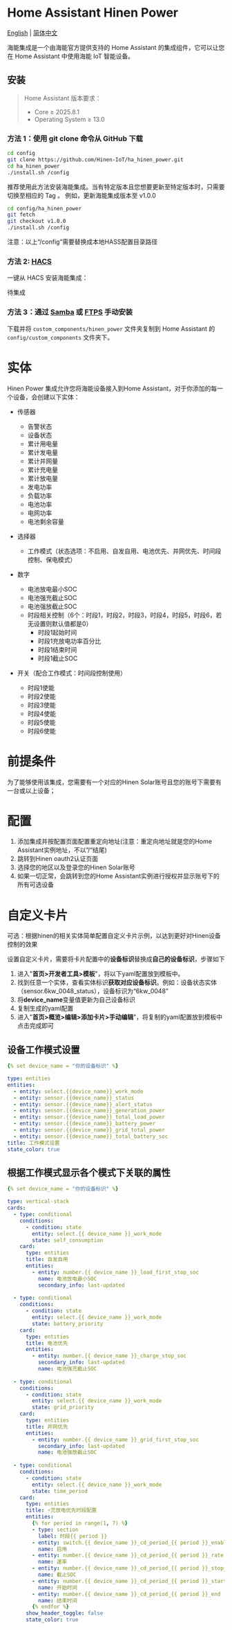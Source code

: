 # Home Assistant Hinen Power

[English](../README.md) | [简体中文](./README_zh.md)

海能集成是一个由海能官方提供支持的 Home Assistant 的集成组件，它可以让您在 Home Assistant 中使用海能 IoT 智能设备。

## 安装

> Home Assistant 版本要求：
>
> - Core $\geq$ 2025.8.1
> - Operating System $\geq$ 13.0

### 方法 1：使用 git clone 命令从 GitHub 下载

```bash
cd config
git clone https://github.com/Hinen-IoT/ha_hinen_power.git
cd ha_hinen_power
./install.sh /config
```

推荐使用此方法安装海能集成。当有特定版本且您想要更新至特定版本时，只需要切换至相应的 Tag 。
例如，更新海能集成版本至 v1.0.0

```bash
cd config/ha_hinen_power
git fetch
git checkout v1.0.0
./install.sh /config
```

注意：以上“/config”需要替换成本地HASS配置目录路径

### 方法 2: [HACS](https://hacs.xyz/)

一键从 HACS 安装海能集成：

待集成

### 方法 3：通过 [Samba](https://github.com/home-assistant/addons/tree/master/samba) 或 [FTPS](https://github.com/hassio-addons/addon-ftp) 手动安装

下载并将 `custom_components/hinen_power` 文件夹复制到 Home Assistant 的 `config/custom_components` 文件夹下。

# 实体
Hinen Power 集成允许您将海能设备接入到Home Assistant，对于你添加的每一个设备，会创建以下实体：

- 传感器
  - 告警状态
  - 设备状态
  - 累计用电量
  - 累计发电量
  - 累计并网量
  - 累计充电量
  - 累计放电量
  - 发电功率
  - 负载功率
  - 电池功率
  - 电网功率
  - 电池剩余容量

- 选择器
  - 工作模式（状态选项：不启用、自发自用、电池优先、并网优先、时间段控制、保电模式）

- 数字
  - 电池放电最小SOC
  - 电池强充截止SOC
  - 电池强放截止SOC
  - 时段相关控制（6个：时段1，时段2，时段3，时段4，时段5，时段6，若无设置则默认值都是0）
    - 时段1起始时间
    - 时段1充放电功率百分比
    - 时段1结束时间
    - 时段1截止SOC
  
- 开关（配合工作模式：时间段控制使用）
  - 时段1使能
  - 时段2使能
  - 时段3使能
  - 时段4使能
  - 时段5使能
  - 时段6使能

# 前提条件

为了能够使用该集成，您需要有一个对应的Hinen Solar账号且您的账号下需要有一台或以上设备；

# 配置
1. 添加集成并按配置页面配置重定向地址(注意：重定向地址就是您的Home Assistant实例地址，不以”/“结尾)
2. 跳转到Hinen oauth2认证页面
3. 选择您的地区以及登录您的Hinen Solar账号
4. 如果一切正常，会跳转到您的Home Assistant实例进行授权并显示账号下的所有可选设备

# 自定义卡片
可选：根据hinen的相关实体简单配置自定义卡片示例，以达到更好对Hinen设备控制的效果

设置自定义卡片，需要将卡片配置中的**设备标识**替换成**自己的设备标识**，步骤如下
1. 进入"**首页>开发者工具>模板**"，将以下yaml配置放到模板中。
2. 找到任意一个实体，查看实体标识**获取对应设备标识**。例如：设备状态实体（sensor.6kw_0048_status），设备标识为“6kw_0048” 
3. 将**device_name**变量值更新为自己设备标识
4. 复制生成的yaml配置
5. 进入"**首页>概览>编辑>添加卡片>手动编辑**"，将复制的yaml配置放到模板中点击完成即可

## 设备工作模式设置

```yaml
{% set device_name = "你的设备标识" %}

type: entities
entities:
  - entity: select.{{device_name}}_work_mode
  - entity: sensor.{{device_name}}_status
  - entity: sensor.{{device_name}}_alert_status
  - entity: sensor.{{device_name}}_generation_power
  - entity: sensor.{{device_name}}_total_load_power
  - entity: sensor.{{device_name}}_battery_power
  - entity: sensor.{{device_name}}_grid_total_power
  - entity: sensor.{{device_name}}_total_battery_soc
title: 工作模式设置
state_color: true
```
## 根据工作模式显示各个模式下关联的属性

```yaml
{% set device_name = "你的设备标识" %}

type: vertical-stack
cards:
  - type: conditional
    conditions:
      - condition: state
        entity: select.{{ device_name }}_work_mode
        state: self_consumption
    card:
      type: entities
      title: 自发自用
      entities:
        - entity: number.{{ device_name }}_load_first_stop_soc
          name: 电池放电最小SOC
          secondary_info: last-updated
  
  - type: conditional
    conditions:
      - condition: state
        entity: select.{{ device_name }}_work_mode
        state: battery_priority
    card:
      type: entities
      title: 电池优先
      entities:
        - entity: number.{{ device_name }}_charge_stop_soc
          secondary_info: last-updated
          name: 电池强充截止SOC
  
  - type: conditional
    conditions:
      - condition: state
        entity: select.{{ device_name }}_work_mode
        state: grid_priority
    card:
      type: entities
      title: 并网优先
      entities:
        - entity: number.{{ device_name }}_grid_first_stop_soc
          secondary_info: last-updated
          name: 电池强放截止SOC
  
  - type: conditional
    conditions:
      - condition: state
        entity: select.{{ device_name }}_work_mode
        state: time_period
    card:
      type: entities
      title: ⚡充放电优先时段配置
      entities:
        {% for period in range(1, 7) %}
        - type: section
          label: 时段{{ period }}
        - entity: switch.{{ device_name }}_cd_period_{{ period }}_enable
          name: 启用
        - entity: number.{{ device_name }}_cd_period_{{ period }}_rate
          name: 速率
        - entity: number.{{ device_name }}_cd_period_{{ period }}_stop_soc
          name: 截止SOC
        - entity: number.{{ device_name }}_cd_period_{{ period }}_start
          name: 开始时间
        - entity: number.{{ device_name }}_cd_period_{{ period }}_end
          name: 结束时间
        {% endfor %}
      show_header_toggle: false
      state_color: true
```